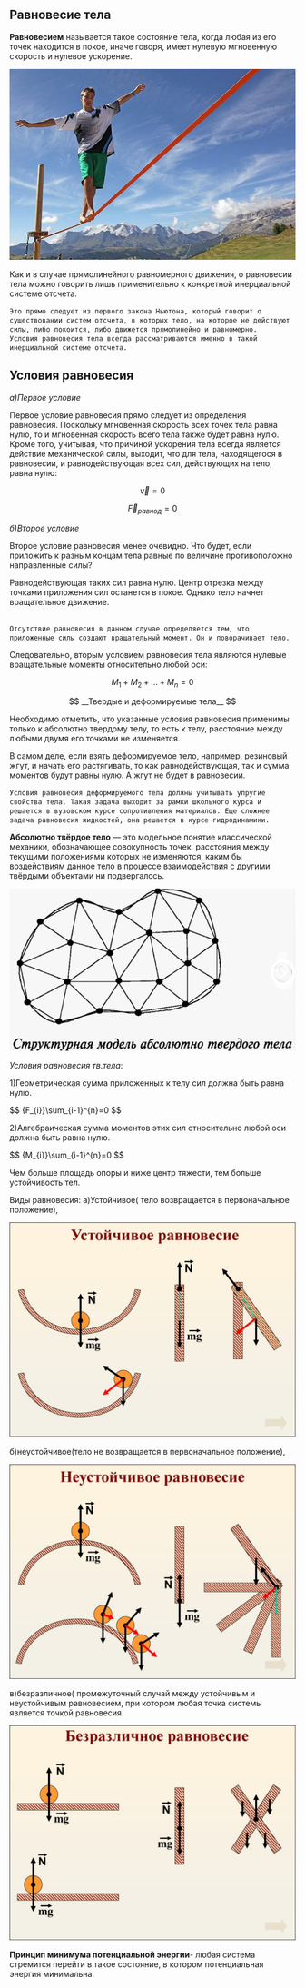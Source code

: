 ## __Равновесие тела__ ##

__Равновесием__ называется такое состояние тела, когда любая из его точек находится в покое, иначе говоря, имеет нулевую мгновенную скорость и нулевое ускорение.

![](https://github.com/Milanistov/DZhome/blob/main/crik/slackline.jpg)

Как и в случае прямолинейного равномерного движения, о равновесии тела можно говорить лишь применительно к конкретной инерциальной системе отсчета.
```
Это прямо следует из первого закона Ньютона, который говорит о существовании систем отсчета, в которых тело, на которое не действуют силы, либо покоится, либо движется прямолинейно и равномерно.
Условия равновесия тела всегда рассматриваются именно в такой инерциальной системе отсчета.

```

## __Условия равновесия__ ##

_a)Первое условие_

Первое условие равновесия прямо следует из определения равновесия. Поскольку мгновенная скорость всех точек тела равна нулю, то и мгновенная скорость всего тела также будет равна нулю. Кроме того, учитывая, что причиной ускорения тела всегда является действие механической силы, выходит, что для тела, находящегося в равновесии, и равнодействующая всех сил, действующих на тело, равна нулю:

$$\overrightarrow v= 0$$

$$\overrightarrow F_{равнод}= 0$$

_б)Второе условие_

Второе условие равновесия менее очевидно. Что будет, если приложить к разным концам тела равные по величине противоположно направленные силы?

Равнодействующая таких сил равна нулю. Центр отрезка между точками приложения сил останется в покое. Однако тело начнет вращательное движение.

```

Отсутствие равновесия в данном случае определяется тем, что приложенные силы создают вращательный момент. Он и поворачивает тело.

```

Следовательно, вторым условием равновесия тела являются нулевые вращательные моменты относительно любой оси:

$$ M_1+M_2+...+M_n=0 $$

$$ __Твердые и деформируемые тела__ $$

Необходимо отметить, что указанные условия равновесия применимы только к абсолютно твердому телу, то есть к телу, расстояние между любыми двумя его точками не изменяется.

В самом деле, если взять деформируемое тело, например, резиновый жгут, и начать его растягивать, то как равнодействующая, так и сумма моментов будут равны нулю. А жгут не будет в равновесии.

```
Условия равновесия деформируемого тела должны учитывать упругие свойства тела. Такая задача выходит за рамки школьного курса и решается в вузовском курсе сопротивления материалов. Еще сложнее задача равновесия жидкостей, она решается в курсе гидродинамики.

```

__Абсолютно твёрдое тело__ — это модельное понятие классической механики, обозначающее совокупность точек, расстояния между текущими положениями которых не изменяются, каким бы воздействиям данное тело в процессе взаимодействия с другими твёрдыми объектами ни подвергалось.

![](https://github.com/Milanistov/DZhome/blob/main/crik/2024-03-27_00-43-53.png)

_Условия равновесия тв.тела_:

1)Геометрическая сумма приложенных к телу сил должна быть равна нулю.

$$ \{F_{i}}\sum_{i-1}^{n}\=0 $$ 

2)Алгебраическая сумма моментов этих сил относительно любой оси должна быть равна нулю.

$$ \{M_{i}}\sum_{i-1}^{n}\=0 $$ 

Чем больше площадь опоры и ниже центр тяжести, тем больше устойчивость тел.

Виды равновесия: 
a)Устойчивое( тело возвращается в первоначальное положение), 

![](https://github.com/Milanistov/DZhome/blob/main/crik/slide-7.jpg)

б)неустойчивое(тело не возвращается в первоначальное положение),

![](https://github.com/Milanistov/DZhome/blob/main/crik/slide-6.jpg)

в)безразличное( промежуточный случай между устойчивым и неустойчивым равновесием, при котором любая точка системы является точкой равновесия.

![](https://github.com/Milanistov/DZhome/blob/main/crik/безр.jpg)

__Принцип минимума потенциальной энергии__- любая система стремится перейти в такое состояние, в котором потенциальная энергия минимальна.
